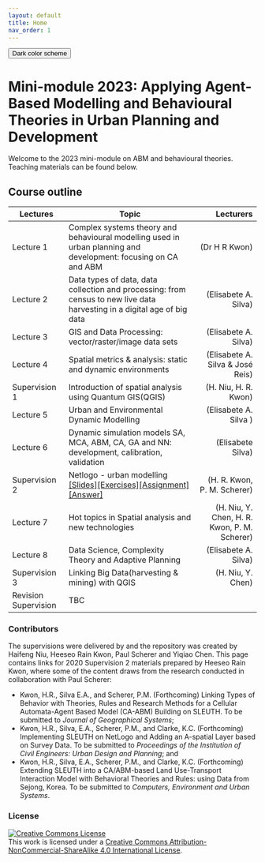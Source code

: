 ```yaml
---
layout: default
title: Home
nav_order: 1
---
```

<button class="btn js-toggle-dark-mode">Dark color scheme</button>

<script type="text/javascript" src="{{ "/assets/js/dark-mode-preview.js" | absolute_url }}"></script>

# Mini-module 2023: Applying Agent-Based Modelling and Behavioural Theories in Urban Planning and Development
Welcome to the 2023 mini-module on ABM and behavioural theories.  
Teaching materials can be found below.

## Course outline

|Lectures|Topic|Lecturers|
|---|---|---:|
|Lecture 1|Complex systems theory and behavioural modelling used in urban planning and development: focusing on CA and ABM |(Dr H R Kwon)|
|Lecture 2|Data types of data, data collection and processing: from census to new live data harvesting in a digital age of big data |(Elisabete A. Silva)|
|Lecture 3|GIS and Data Processing: vector/raster/image data sets |(Elisabete A. Silva)|
|Lecture 4|Spatial metrics & analysis: static and dynamic environments |(Elisabete A. Silva & José Reis) |
|Supervision 1| Introduction of spatial analysis using Quantum GIS(QGIS) |(H. Niu, H. R. Kwon)|
|Lecture 5|Urban and Environmental Dynamic Modelling |(Elisabete A. Silva )|
|Lecture 6|Dynamic simulation models SA, MCA, ABM, CA, GA and NN: development, calibration, validation |(Elisabete Silva)|
|Supervision 2|Netlogo - urban modelling [[Slides]](./RM03_supervision2_slides.pdf)[[Exercises]](supervision2-exercises.md)[[Assignment]](supervision2-assignment.md)[[Answer]](supervision2-answer.md)|(H. R. Kwon, P. M. Scherer)|
|Lecture 7|Hot topics in Spatial analysis and new technologies |(H. Niu, Y. Chen, H. R. Kwon, P. M. Scherer)|
|Lecture 8|Data Science, Complexity Theory and Adaptive Planning |(Elisabete A. Silva)|
|Supervision 3|Linking Big Data(harvesting & mining) with QGIS |(H. Niu, Y. Chen)|
|Revision Supervision|TBC||

### Contributors
The supervisions were delivered by and the repository was created by Haifeng Niu, Heeseo Rain Kwon, Paul Scherer and Yiqiao Chen. This page contains links for 2020 Supervision 2 materials prepared by Heeseo Rain Kwon, where some of the content draws from the research conducted in collaboration with Paul Scherer:
- Kwon, H.R., Silva E.A., and Scherer, P.M. (Forthcoming) Linking Types of Behavior with Theories, Rules and Research Methods for a Cellular Automata-Agent Based Model (CA-ABM) Building on SLEUTH. To be submitted to _Journal of Geographical Systems_;
- Kwon, H.R., Silva, E.A., Scherer, P.M., and Clarke, K.C. (Forthcoming) Implementing SLEUTH on NetLogo and Adding an A-spatial Layer based on Survey Data. To be submitted to _Proceedings of the Institution of Civil Engineers: Urban Design and Planning_; and
- Kwon, H.R., Silva, E.A., Scherer, P.M., and Clarke, K.C. (Forthcoming) Extending SLEUTH into a CA/ABM-based Land Use-Transport Interaction Model with Behavioral Theories and Rules: using Data from Sejong, Korea. To be submitted to _Computers, Environment and Urban Systems_.

### License
<a rel="license" href="http://creativecommons.org/licenses/by-nc-sa/4.0/"><img alt="Creative Commons License" style="border-width:0" src="https://i.creativecommons.org/l/by-nc-sa/4.0/88x31.png" /></a><br />This work is licensed under a <a rel="license" href="http://creativecommons.org/licenses/by-nc-sa/4.0/">Creative Commons Attribution-NonCommercial-ShareAlike 4.0 International License</a>.  
